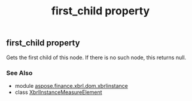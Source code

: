 ﻿---
title: first_child property
second_title: Aspose.Finance for Python via .NET API References
description: 
type: docs
weight: 240
url: /python-net/aspose.finance.xbrl.dom.xbrlinstance/xbrlinstancemeasureelement/first_child/
is_root: false
---

## first_child property


Gets the first child of this node. If there is no such node, this returns null.

### See Also
* module [aspose.finance.xbrl.dom.xbrlinstance](../../)
* class [XbrlInstanceMeasureElement](/finance/python-net/aspose.finance.xbrl.dom.xbrlinstance/xbrlinstancemeasureelement)
